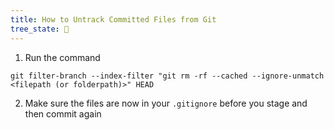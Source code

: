 ```yaml
---
title: How to Untrack Committed Files from Git
tree_state: 🌱
---
```


1. Run the command
```
git filter-branch --index-filter "git rm -rf --cached --ignore-unmatch <filepath (or folderpath)>" HEAD
```
2. Make sure the files are now in your `.gitignore` before you stage and then commit again